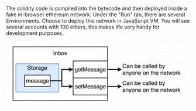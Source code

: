 The solidity code is compiled into the bytecode and then deployed inside a fake in-browser ethereum network. 
Under the "Run" tab, there are several Environments. Choose to deploy this network in JavaScript VM. You will see several accounts with 100 ethers, this makes life very handy for development purposes.


![alt text](https://github.com/raghavendrajain/Developing-Ethereum/blob/master/01-remix/Inbox.JPG)
